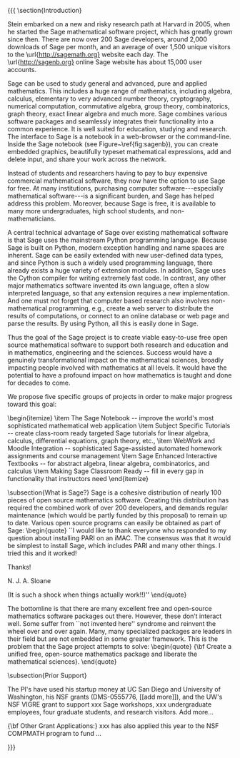 {{{
\section{Introduction}

Stein embarked
on a new and risky research path at Harvard in 2005, when he started
the Sage mathematical software project, which has greatly grown since
then.  There are now over 200 Sage
developers, around 2,000 downloads of Sage per month, and an average
of over 1,500 unique visitors to the \url{http://sagemath.org} website
each day.  The \url{http://sagenb.org} online Sage website has about 15,000
user accounts. 

Sage can be used to study general and advanced, pure and applied
mathematics. This includes a huge range of mathematics, including
algebra, calculus, elementary to very advanced number theory,
cryptography, numerical computation, commutative algebra, group
theory, combinatorics, graph theory, exact linear algebra and much
more.  Sage combines various software packages and seamlessly
integrates their functionality into a common experience. It is well
suited for education, studying and research.  The interface to Sage is
a notebook in a web-browser or the command-line. 
Inside the Sage notebook (see Figure~\ref{fig:sagenb}), you can create
embedded graphics, beautifully typeset mathematical expressions, add
and delete input, and share your work across the network.


Instead of students and researchers having to pay to buy expensive
commercial mathematical software, they now have the option to use Sage
for free.  At many institutions, purchasing computer
software---especially mathematical software---is a significant burden,
and Sage has helped address this problem.  Moreover, because Sage is
free, it is available to many more undergraduates, high school
students, and non-mathematicians.

A central technical advantage of Sage over existing mathematical
software is that Sage uses the mainstream Python programming language.
Because Sage is built on Python, modern exception handling and name
spaces are inherent. Sage can be easily extended with new user-defined
data types, and since Python is such a widely used programming
language, there already exists a huge variety of extension modules.
In addition, Sage uses the Cython compiler for writing extremely fast
code. In contrast, any other major mathematics software invented its
own language, often a slow interpreted language, so that any extension
requires a new implementation.  And one must not forget that computer
based research also involves non-mathematical programming, e.g.,
create a web server to distribute the results of computations, or
connect to an online database or web page and parse the results. By
using Python, all this is easily done in Sage.

Thus the goal of the Sage project is to create viable easy-to-use free open source mathematical software to support both research and  education and in mathematics, engineering and the sciences.    Success would have a
genuinely transformational impact on the mathematical sciences, broadly 
impacting people 
involved with mathematics at all levels.  It would have the potential 
to have a profound impact
on how mathematics is taught and done for decades to come. 

We propose five specific groups of projects in order to make 
major progress toward this goal:

\begin{itemize}
\item The Sage Notebook -- improve the world's most sophisticated mathematical web application
\item Subject Specific Tutorials -- create class-room ready targeted Sage tutorials for linear 
algebra, calculus, differential equations, graph theory, etc., 
\item WebWork and Moodle Integration -- sophisticated Sage-assisted automated homework assignments and course management
\item Sage Enhanced Interactive Textbooks -- for abstract algebra, linear algebra, combinatorics, and calculus
\item Making Sage Classroom Ready -- fill in every gap in functionality that instructors
need
\end{itemize}

\subsection{What is Sage?}
Sage is a cohesive distribution of nearly 100 pieces of open source
mathematics software.  Creating this distribution has required the combined
work of over 200 developers, and demands regular
maintenance (which would be partly funded by this proposal)
to remain up to date.  Various open source
programs can easily be obtained as part of Sage:
\begin{quote}
``I would like to thank everyone who responded to my question 
about installing PARI on an iMAC.
The consensus was that it would be simplest to install Sage, 
which includes PARI and many other things.
I tried this and it worked! 

Thanks! 

N. J. A. Sloane 

(It is such a shock when things actually work!!)''
\end{quote}

The bottomline is that there are many excellent free and open-source 
mathematics software packages out there.  However, these don’t interact well.
Some suffer from ``not invented here'' syndrome and reinvent the wheel 
over and over again. Many, many specialized packages are leaders in their 
field but are not embedded in some greater framework.  This is the problem that the
Sage project attempts  to solve: 
\begin{quote}
{\bf Create a unified free, open-source mathematics 
package and  liberate the mathematical sciences}.
\end{quote}


\subsection{Prior Support}

The PI's have used his startup money at UC San Diego and University of Washington, 
his NSF grants (DMS-0555776, [[add more]]), and the UW's NSF VIGRE grant to
support xxx Sage workshops, xxx undergraduate employees, four graduate 
students, and research visitors. Add more...

{\bf Other Grant Applications:} xxx has also applied this year to
the NSF COMPMATH program to fund ...






}}}
